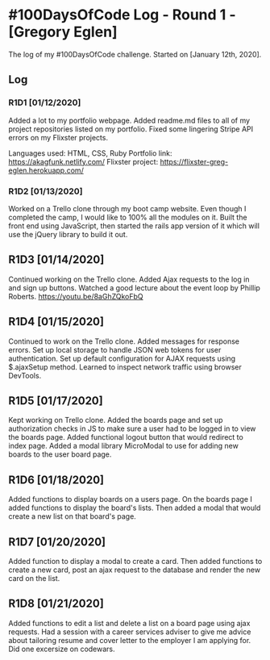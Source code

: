 # #100DaysOfCode Log - Round 1 - [Gregory Eglen]

The log of my #100DaysOfCode challenge. Started on [January 12th, 2020].

## Log

### R1D1 [01/12/2020]
Added a lot to my portfolio webpage. Added readme.md files to all of my project repositories listed on my portfolio. Fixed some lingering Stripe API errors on my Flixster projects.

Languages used: HTML, CSS, Ruby
Portfolio link: https://akagfunk.netlify.com/
Flixster project: https://flixster-greg-eglen.herokuapp.com/

### R1D2 [01/13/2020]
Worked on a Trello clone through my boot camp website. Even though I completed the camp, I would like to 100% all the modules on it. Built the front end using JavaScript, then started the rails app version of it which will use the jQuery library to build it out.

## R1D3 [01/14/2020]
Continued working on the Trello clone. Added Ajax requests to the log in and sign up buttons. Watched a good lecture about the event loop by Phillip Roberts. https://youtu.be/8aGhZQkoFbQ


## R1D4 [01/15/2020]
Continued to work on the Trello clone. Added messages for response errors. Set up local storage to handle JSON web tokens for user authentication. Set up default configuration for AJAX requests using $.ajaxSetup method. Learned to inspect network traffic using browser DevTools.

## R1D5 [01/17/2020]
Kept working on Trello clone. Added the boards page and set up authorization checks in JS to make sure a user had to be logged in to view the boards page. Added functional logout button that would redirect to index page. Added a modal library MicroModal to use for adding new boards to the user board page.

## R1D6 [01/18/2020]
Added functions to display boards on a users page. On the boards page I added functions to display the board's lists. Then added a modal that would create a new list on that board's page.

## R1D7 [01/20/2020]
Added function to display a modal to create a card. Then added functions to create a new card, post an ajax request to the database and render the new card on the list.

## R1D8 [01/21/2020]
Added functions to edit a list and delete a list on a board page using ajax requests. Had a session with a career services adviser to give me advice about tailoring resume and cover letter to the employer I am applying for. Did one excersize on codewars.